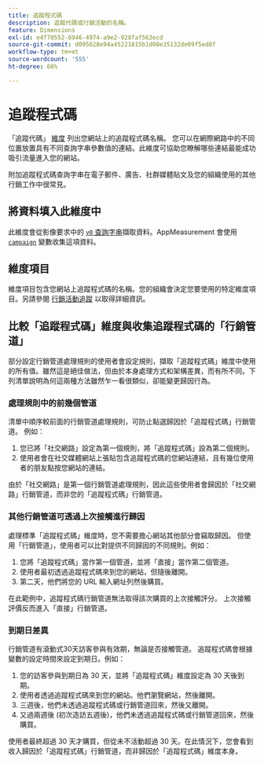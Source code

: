 ```yaml
---
title: 追蹤程式碼
description: 追蹤代碼或行銷活動的名稱。
feature: Dimensions
exl-id: e4f70552-6946-4974-a9e2-928faf563ecd
source-git-commit: d095628e94a45221815b1d08e35132de09f5ed8f
workflow-type: tm+mt
source-wordcount: '555'
ht-degree: 66%

---
```


# 追蹤程式碼

「追蹤代碼」 [維度](overview.md) 列出您網站上的追蹤程式碼名稱。 您可以在網際網路中的不同位置放置具有不同查詢字串參數值的連結。此維度可協助您瞭解哪些連結最能成功吸引流量進入您的網站。

附加追蹤程式碼查詢字串在電子郵件、廣告、社群媒體貼文及您的組織使用的其他行銷工作中很常見。

## 將資料填入此維度中

此維度會從影像要求中的 [`v0` 查詢字串](/help/implement/validate/query-parameters.md)擷取資料。AppMeasurement 會使用 [`campaign`](/help/implement/vars/page-vars/campaign.md) 變數收集這項資料。

## 維度項目

維度項目包含您網站上追蹤程式碼的名稱。您的組織會決定您要使用的特定維度項目。另請參閱 [行銷活動追蹤](/help/implement/use-cases/campaign-tracking.md) 以取得詳細資訊。

## 比較「追蹤程式碼」維度與收集追蹤程式碼的「行銷管道」

部分設定行銷管道處理規則的使用者會設定規則，擷取「追蹤程式碼」維度中使用的所有值。雖然這是絕佳做法，但由於本身處理方式和架構差異，而有所不同。下列清單說明為何這兩種方法雖然乍一看很類似，卻能變更歸因行為。

### 處理規則中的前幾個管道

清單中順序較前面的行銷管道處理規則，可防止點選歸因於「追蹤程式碼」行銷管道。 例如：

1. 您已將「社交網路」設定為第一個規則，將「追蹤程式碼」設為第二個規則。
2. 使用者會在社交媒體網站上張貼包含追蹤程式碼的您網站連結，且有幾位使用者的朋友點按您網站的連結。

由於「社交網路」是第一個行銷管道處理規則，因此這些使用者會歸因於「社交網路」行銷管道，而非您的「追蹤程式碼」行銷管道。

### 其他行銷管道可透過上次接觸進行歸因

處理標準「追蹤程式碼」維度時，您不需要擔心網站其他部分會竊取歸因。 但使用「行銷管道」，使用者可以比對提供不同歸因的不同規則。例如：

1. 您將「追蹤程式碼」當作第一個管道，並將「直接」當作第二個管道。
2. 使用者最初透過追蹤程式碼來到您的網站，但隨後離開。
3. 第二天，他們將您的 URL 輸入網址列然後購買。

在此範例中，追蹤程式碼行銷管道無法取得該次購買的上次接觸評分。 上次接觸評價反而進入「直接」行銷管道。


### 到期日差異

行銷管道有滾動式30天訪客參與有效期，無論是否接觸管道。 追蹤程式碼會根據變數的設定時間來設定到期日。例如：

1. 您的訪客參與到期日為 30 天，並將「追蹤程式碼」維度設定為 30 天後到期。
2. 使用者透過追蹤程式碼來到您的網站。他們瀏覽網站，然後離開。
3. 三週後，他們未透過追蹤程式碼或行銷管道回來，然後又離開。
4. 又過兩週後 (初次造訪五週後)，他們未透過追蹤程式碼或行銷管道回來，然後購買。

使用者最終超過 30 天才購買，但從未不活動超過 30 天。在此情況下，您會看到收入歸因於「追蹤程式碼」行銷管道，而非歸因於「追蹤程式碼」維度本身。



